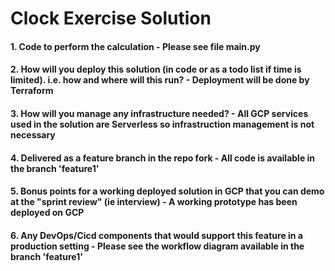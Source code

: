 # Clock Exercise Solution

#### 1. Code to perform the calculation - Please see file main.py
#### 2. How will you deploy this solution (in code or as a todo list if time is limited). i.e. how and where will this run? - Deployment will be done by Terraform
#### 3. How will you manage any infrastructure needed? - All GCP services used in the solution are Serverless so infrastruction management is not necessary
#### 4. Delivered as a feature branch in the repo fork - All code is available in the branch 'feature1'
#### 5. Bonus points for a working deployed solution in GCP that you can demo at the "sprint review" (ie interview) - A working prototype has been deployed on GCP
#### 6. Any DevOps/Cicd components that would support this feature in a production setting - Please see the workflow diagram available in the branch 'feature1'

[workflow]: https://github.com/pravin-svn/clocks/blob/feature1/feature1/workflow.png "Workflow"
